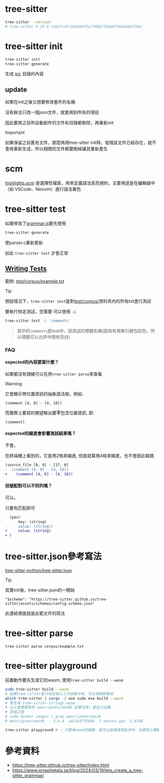 # tree-sitter

```sh
tree-sitter --version
# tree-sitter 0.25.6 (462fcd7c302b9df3a770b67f5be07f4ee604718e)
```

# tree-sitter init

```sh
tree-sitter init
tree-sitter generate
```

生成 [src](./src) 目錄的內容

## update

如果在init之後又想要修改套件的名稱

沒有辦法只改一個json文件，就套用到所有的項目

因此要將之前所自動創件的文件和目錄都刪除，再重新init

> [!IMPORTANT]
> 如果保留之前舊有文件，那麼再用tree-sitter init時，發現該文件已經存在，就不會再重新生成，所以相關的文件都要刪掉讓其重新產生

# scm

[highlights.scm](queries/strings/highlights.scm) 是選擇性檔案，用來定義語法高亮規則，主要用途是在編輯器中（如 VSCode、Neovim）進行語法著色

# tree-sitter test

如果修改了[grammar.js](grammar.js)要先使用

```sh
tree-sitter generate
```

使parser.c重新更新

如此 `tree-sitter test` 才會正常


## [Writing Tests](https://tree-sitter.github.io/tree-sitter/creating-parsers/5-writing-tests.html)

範例: [test/corpus/example.txt](test/corpus/example.txt)

> [!TIP]
> 預設情況下，`tree-sitter test`是對[test/corpus/](test/corpus/)資料夾內的所有txt進行測試

要執行特定測試，您需要 可以使用 `-i`

```sh
tree-sitter test -i 'comments'
```

> 其中的`comments`是test中，該測試的標題名稱(因為有用單引號包起包，所以標題可以允許中間有空白)


### FAQ

#### expected的內容要寫什麼？

如果都沒有頭緒可以先用`tree-sitter parse`來查看

> [!WARNING]
> 它會顯示帶位置資訊的抽象語法樹，例如:
>
> `(comment [4, 0] - [4, 18])`
>
> 而實際上要寫的期望輸出要**不**包含位置資訊, 即:
>
> `(comment)`


#### expected的縮進會影響測試結果嗎？

不會。

在終端機上看到的，它是用2格來縮進, 但是就算用4格來縮進，也不會因此報錯

```diff
(source_file [0, 0] - [17, 0]
-  (comment [4, 0] - [4, 18])
+    (comment [4, 0] - [4, 18])
```

#### 括號配對可以不同列嗎？

可以。

只要有匹配即可

```diff
  (pair
      key: (string)
-     value: (string))
+     value: (string)
+ )
```


# tree-sitter.json參考寫法

[tree-sitter-python/tree-sitter.json](https://github.com/tree-sitter/tree-sitter-python/blob/710796b8b877a970297106e5bbc8e2afa47f86ec/tree-sitter.json#L1-L42)


> [!TIP]
> 其實init後，tree-sitter.json的一開始
>
> `"$schema": "https://tree-sitter.github.io/tree-sitter/assets/schemas/config.schema.json"`
>
> 此連結裡面就是此範文件的寫法

# tree-sitter parse

```
tree-sitter parse corpus/example.txt
```

# tree-sitter playground

前置動作要先生成它的wasm, 使用`tree-sitter build --wasm`
```sh
sudo tree-sitter build --wasm
# 如果tree-sitter是只有在個人工作目錄中有，可以用絕對路徑
which tree-sitter | xargs -I exe sudo exe build --wasm
# 會生成 tree-sitter-strings.wasm
# 以上會需要用到 emscripten/emsdk 如果沒有，會自己去載
# 完成之後
# sudo docker images | grep emscripten/emsdk
# emscripten/emsdk    4.0.4  a411b47f58db  3 months ago  1.97GB

tree-sitter playground # 💡 只要有wasm的檔案，就可以直接使用此命令，在網頁上模擬測試
```

# 參考資料

- https://tree-sitter.github.io/tree-sitter/index.html
- https://www.jonashietala.se/blog/2024/03/19/lets_create_a_tree-sitter_grammar/
